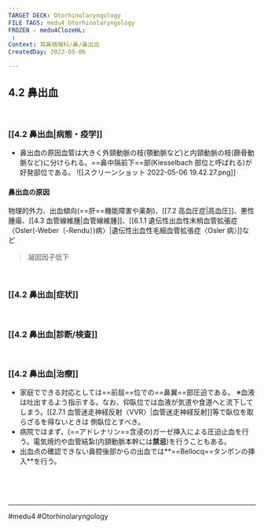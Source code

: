 ```yaml
---
TARGET DECK: Otorhinolaryngology
FILE TAGS: medu4 Otorhinolaryngology
FROZEN - medu4ClozeHL:
 : 
Context: 耳鼻咽喉科/鼻/鼻出血
CreatedDay: 2022-05-06

---
```


## 4.2 鼻出血

<br>

### [[4.2 鼻出血|病態・疫学]]
* 鼻出血の原因血管は大きく外頸動脈の枝(顎動脈など)と内頸動脈の枝(篩骨動脈など)に分けられる。==鼻中隔前下==部(Kiesselbach 部位と呼ばれる)が好発部位である。
![[スクリーンショット 2022-05-06 19.42.27.png]]
#### 鼻出血の原因
物理的外力、出血傾向(==肝==機能障害や薬剤)、[[7.2 高血圧症|高血圧]]、悪性腫瘍、[[4.3 血管線維腫|血管線維腫]]、[[6.1.1 遺伝性出血性末梢血管拡張症〈Osler(-Weber〔-Rendu〕)病〉|遺伝性出血性毛細血管拡張症〈Osler 病〉]]など
>凝固因子低下
<!--ID: 1651896783862-->



<br>

### [[4.2 鼻出血|症状]]


<br>

### [[4.2 鼻出血|診断/検査]]


<br>

### [[4.2 鼻出血|治療]]
* 家庭でできる対応としては==前屈==位での==鼻翼==部圧迫である。
※血液は吐出するよう指示する。なお、仰臥位では血液が気道や食道へと流下してしまう。[[2.7.1 血管迷走神経反射〈VVR〉|血管迷走神経反射]]等で臥位を取らざるを得ないときは 側臥位とすべき。
* 病院ではまず、(==アドレナリン==含浸の)ガーゼ挿入による圧迫止血を行う。電気焼灼や血管結紮(内頸動脈本幹には**禁忌**)を行うこともある。
* 出血点の確認できない鼻腔後部からの出血では**==Bellocq==タンポンの挿入**を行う。
<!--ID: 1651896783871-->





<br><br><br>

---
#medu4 #Otorhinolaryngology 